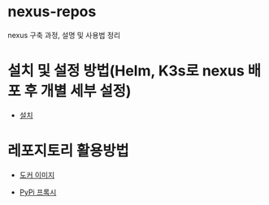 # nexus-repos
nexus 구축 과정, 설명 및 사용법 정리

# 설치 및 설정 방법(Helm, K3s로 nexus 배포 후 개별 세부 설정)
- [설치](https://github.com/YunanJeong/nexus-repos/blob/main/install/install.yaml)

# 레포지토리 활용방법
- [도커 이미지](https://github.com/YunanJeong/nexus-repos/blob/main/how-to-use/how-to-use-docker-wai.yaml)

- [PyPi 프록시](https://github.com/YunanJeong/nexus-repos/blob/main/how-to-use/how-to-use-pypi-wai.yaml)


